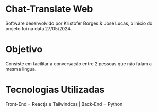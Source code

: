 # Chat-Translate Web

Software desenvolvido por Kristofer Borges & José Lucas, o inicio do projeto foi na data 27/05/2024.

# Objetivo

Consiste em facilitar a conversação entre 2 pessoas que não falam a mesma lingua.

# Tecnologias Utilizadas

Front-End = Reactjs e Tailwindcss |
Back-End = Python
